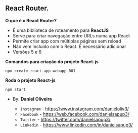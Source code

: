 ## React Router.
**O que é o React Router?**

- É uma biblioteca de roteamento para **ReactJS**
- Serve para criar navegação entre URLs numa app React
- Permite criar app com múltiplas páginas sem reload
- Não vem incluido com o React. É necessário adicionar
- Versões 5 e 6


**Comandos para criação do projeto React-js**
```
npx create-react-app webapp-001
```

**Roda o projeto React-js**
```
npm start
```



- By:  **Daniel Oliveira**

  - `Instagram` - https://www.instagram.com/danieloliv3/
  - `Facebook` - https://web.facebook.com/danielsapup3/
  - `Twitter` - https://twitter.com/danielsapup3/
  - `Linkedin` - https://www.linkedin.com/in/danielsapup3/

